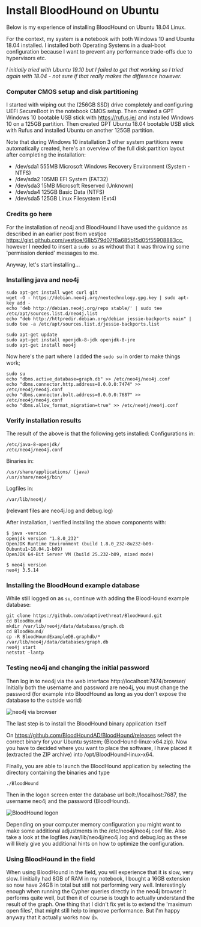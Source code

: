 # Install BloodHound on Ubuntu
Below is my experience of installing BloodHound on Ubuntu 18.04 Linux.

For the context, my system is a notebook with both Windows 10 and Ubuntu 18.04 installed. I installed both Operating Systems in a dual-boot configuration because I want to prevent any performance trade-offs due to hypervisors etc.

*I initially tried with Ubuntu 19.10 but I failed to get that working so I tried again with 18.04 - not sure if that really makes the difference however.*

### Computer CMOS setup and disk partitioning

I started with wiping out the (256GB SSD) drive completely and configuring UEFI SecureBoot in the notebook CMOS setup. Then created a GPT Windows 10 bootable USB stick with https://rufus.ie/ and installed Windows 10 on a 125GB partition.
Then created GPT Ubuntu 18.04 bootable USB stick with Rufus and installed Ubuntu on another 125GB partition.

Note that during Windows 10 installation 3 other system partitions were automatically created, here's an overview of the full disk partition layout after completing the installation:
- /dev/sda1 555MB Microsoft Windows Recovery Environment (System - NTFS)
- /dev/sda2 105MB EFI System (FAT32)
- /dev/sda3 15MB Microsoft Reserved (Unknown)
- /dev/sda4 125GB Basic Data (NTFS)
- /dev/sda5 125GB Linux Filesystem (Ext4)

### Credits go here

For the installation of neo4j and BloodHound I have used the guidance as described in an earlier post from vestjoe https://gist.github.com/vestjoe/68b579d07f6a685b15d05f55908883cc, however I needed to insert a `sudo su` as without that it was throwing some 'permission denied' messages to me.

Anyway, let's start installing...

### Installing java and neo4j

```
sudo apt-get install wget curl git
wget -O - https://debian.neo4j.org/neotechnology.gpg.key | sudo apt-key add -
echo 'deb http://debian.neo4j.org/repo stable/' | sudo tee /etc/apt/sources.list.d/neo4j.list
echo "deb http://httpredir.debian.org/debian jessie-backports main" | sudo tee -a /etc/apt/sources.list.d/jessie-backports.list

sudo apt-get update
sudo apt-get install openjdk-8-jdk openjdk-8-jre
sudo apt-get install neo4j
```
Now here's the part where I added the `sudo su` in order to make things work;

```
sudo su
echo "dbms.active_database=graph.db" >> /etc/neo4j/neo4j.conf
echo "dbms.connector.http.address=0.0.0.0:7474" >> /etc/neo4j/neo4j.conf
echo "dbms.connector.bolt.address=0.0.0.0:7687" >> /etc/neo4j/neo4j.conf
echo "dbms.allow_format_migration=true" >> /etc/neo4j/neo4j.conf
```

### Verify installation results

The result of the above is that the following gets installed:
Configurations in:
```
/etc/java-8-openjdk/
/etc/neo4j/neo4j.conf
```
Binaries in:
```
/usr/share/applications/ (java)
/usr/share/neo4j/bin/
```
Logfiles in:
```
/var/lib/neo4j/
``` 
(relevant files are neo4j.log and debug.log)

After installation, I verified installing the above components with:

```
$ java -version
openjdk version "1.8.0_232"
OpenJDK Runtime Environment (build 1.8.0_232-8u232-b09-0ubuntu1~18.04.1-b09)
OpenJDK 64-Bit Server VM (build 25.232-b09, mixed mode)

$ neo4j version
neo4j 3.5.14
```

### Installing the BloodHound example database

While still logged on as `su`, continue with adding the BloodHound example database:

```
git clone https://github.com/adaptivethreat/BloodHound.git
cd BloodHound
mkdir /var/lib/neo4j/data/databases/graph.db
cd BloodHound/
cp -R BloodHoundExampleDB.graphdb/* /var/lib/neo4j/data/databases/graph.db
neo4j start
netstat -lantp
```

### Testing neo4j and changing the initial password

Then log in to neo4j via the web interface http://localhost:7474/browser/
Initially both the username and password are neo4j, you must change the password (for example into BloodHound as long as you don't expose the database to the outside world)

![neo4j via browser](https://github.com/duncandw/Install_BloodHound_on_Ubuntu/blob/master/neo4j_screen.png)

The last step is to install the BloodHound binary application itself

On https://github.com/BloodHoundAD/BloodHound/releases select the correct binary for your Ubuntu system; (BloodHound-linux-x64.zip). 
Now you have to decided where you want to place the software, I have placed it (extracted the ZIP archive) into /opt/BloodHound-linux-x64.

Finally, you are able to launch the BloodHound application by selecting the directory containing the binaries and type
```
./BloodHound
```

Then in the logon screen enter the database url bolt://localhost:7687, the username neo4j and the password (BloodHound).

![BloodHound logon](https://github.com/duncandw/Install_BloodHound_on_Ubuntu/blob/master/BloodHound_Logon.png)

Depending on your computer memory configuration you might want to make some additional adjustments in the /etc/neo4j/neo4j.conf file. Also take a look at the logfiles /var/lib/neo4j/neo4j.log and debug.log as these will likely give you additional hints on how to optimize the configuration.

### Using BloodHound in the field

When using BloodHound in the field, you will experience that it is slow, very slow. I initially had 8GB of RAM in my notebook, I bought a 16GB extension so now have 24GB in total but still not performing very well. Interestingly enough when running the Cypher queries directly in the neo4j browser it performs quite well, but then it of course is tough to actually understand the result of the graph.
One thing that I didn't fix yet is to extend the 'maximum open files', that might still help to improve performance. But I'm happy anyway that it actually works now :+1:.
